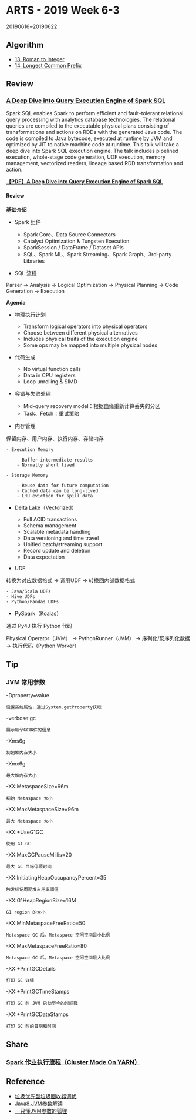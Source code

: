 # ARTS - 2019 Week 6-3

20190616~20190622

## Algorithm

- [13. Roman to Integer](https://leetcode.com/problems/roman-to-integer/)
- [14. Longest Common Prefix](https://leetcode.com/problems/longest-common-prefix/)

## Review

### [A Deep Dive into Query Execution Engine of Spark SQL](https://databricks.com/session/a-deep-dive-into-query-execution-engine-of-spark-sql)

Spark SQL enables Spark to perform efficient and fault-tolerant relational query processing with analytics database technologies. The relational queries are compiled to the executable physical plans consisting of transformations and actions on RDDs with the generated Java code. The code is compiled to Java bytecode, executed at runtime by JVM and optimized by JIT to native machine code at runtime. This talk will take a deep dive into Spark SQL execution engine. The talk includes pipelined execution, whole-stage code generation, UDF execution, memory management, vectorized readers, lineage based RDD transformation and action.

**[【PDF】A Deep Dive into Query Execution Engine of Spark SQL](../../asset/pdf/a-deep-dive-into-query-execution-engine-of-spark-sql.pdf)**

#### Review

**基础介绍**

- Spark 组件

    - Spark Core、Data Source Connectors
    - Catalyst Optimization & Tungsten Execution
    - SparkSession / DataFrame / Dataset APIs
    - SQL、Spark ML、Spark Streaming、Spark Graph、3rd-party Libraries

- SQL 流程

Parser -> Analysis -> Logical Optimization -> Physical Planning -> Code Generation -> Execution

**Agenda**

- 物理执行计划

    - Transform logical operators into physical operators
    - Choose between different physical alternatives
    - Includes physical traits of the execution engine
    - Some ops may be mapped into multiple physical nodes

- 代码生成

    - No virtual function calls
    - Data in CPU registers
    - Loop unrolling & SIMD

- 容错与失败处理

    - Mid-query recovery model：根据血缘重新计算丢失的分区
    - Task、Fetch：重试策略

- 内存管理

保留内存、用户内存、执行内存、存储内存

    - Execution Memory
    
        - Buffer intermediate results
        - Normally short lived

    - Storage Memory
    
        - Reuse data for future computation
        - Cached data can be long-lived
        - LRU eviction for spill data

- Delta Lake（Vectorized）

    - Full ACID transactions
    - Schema management
    - Scalable metadata handling
    - Data versioning and time travel
    - Unified batch/streaming support
    - Record update and deletion
    - Data expectation

- UDF

转换为对应数据格式 -> 调用UDF -> 转换回内部数据格式

    - Java/Scala UDFs
    - Hive UDFs
    - Python/Pandas UDFs

- PySpark（Koalas）

通过 Py4J 执行 Python 代码

Physical Operator（JVM） -> PythonRunner（JVM） -> 序列化/反序列化数据 -> 执行代码（Python Worker）

## Tip

### JVM 常用参数

-Dproperty=value

    设置系统属性，通过System.getProperty获取

-verbose:gc

    展示每个GC事件的信息

-Xms6g 

    初始堆内存大小

-Xmx6g 

    最大堆内存大小

-XX:MetaspaceSize=96m 

    初始 Metaspace 大小

-XX:MaxMetaspaceSize=96m

    最大 Metaspace 大小

-XX:+UseG1GC 

    使用 G1 GC

-XX:MaxGCPauseMillis=20

    最大 GC 目标停顿时间

-XX:InitiatingHeapOccupancyPercent=35 

    触发标记周期堆占用率阈值

-XX:G1HeapRegionSize=16M

    G1 region 的大小

-XX:MinMetaspaceFreeRatio=50 

    Metaspace GC 后，Metaspace 空闲空间最小比例

-XX:MaxMetaspaceFreeRatio=80

    Metaspace GC 后，Metaspace 空闲空间最大比例

-XX:+PrintGCDetails

    打印 GC 详情

-XX:+PrintGCTimeStamps

    打印 GC 时 JVM 启动至今的时间戳

-XX:+PrintGCDateStamps

    打印 GC 时的日期和时间

## Share

### [Spark 作业执行流程（Cluster Mode On YARN）](../../share/2019/spark-job-execution-process.md)

## Reference

- [垃圾优先型垃圾回收器调优](https://www.oracle.com/technetwork/cn/articles/java/g1gc-1984535-zhs.html)
- [Java8 JVM参数解读](https://www.zybuluo.com/changedi/note/975529)
- [一只懂JVM参数的狐狸](http://xxfox.perfma.com/)